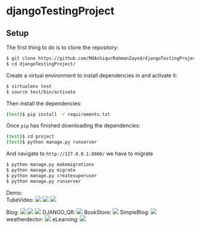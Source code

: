 # djangoTestingProject

## Setup
The first thing to do is to clone the repository:


```sh
$ git clone https://github.com/MdAshiqurRahmanZayed/djangoTestingProject.git
$ cd djangoTestingProject/
```
Create a virtual environment to install dependencies in and activate it:

```sh
$ virtualenv test  
$ source test/bin/activate
```
Then install the dependencies:

```sh
(test)$ pip install -r requirements.txt
```
Once `pip` has finished downloading the dependencies:
```sh
(test)$ cd project
(test)$ python manage.py runserver
```
And navigate to `http://127.0.0.1:8000/`
we have to migrate
```sh
$ python manage.py makemigrations 
$ python manage.py migrate 
$ python manage.py createsuperuser
$ python manage.py runserver
```

Demo:<br>
TubeVideo:
![](screenshot/TubeVibe/a.png)
![](screenshot/TubeVibe/b.png)
![](screenshot/TubeVibe/c.png)


Blog:
![](screenshot/blog/a.png)
![](screenshot/blog/b.png)
![](screenshot/blog/c.png)
DJANGO_QR:
![](screenshot/DJANGO_QR/a.png)
BookStore:
![](screenshot/BookStore/a.png)
SimpleBlog:
![](screenshot/SimpleBlog/a.png)
weatherdector:
![](screenshot/weatherdector/a.png)
eLearning:
![](screenshot/eLearning/a.png)